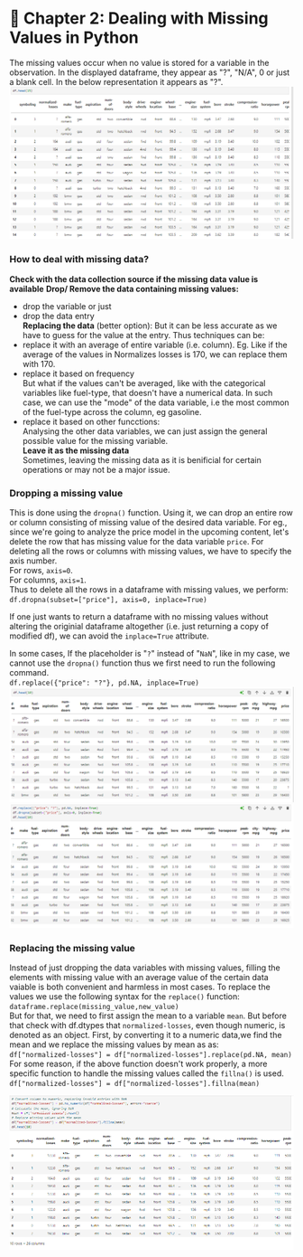 # 🌟 Chapter 2: Dealing with Missing Values in Python

The missing values occur when no value is stored for a variable in the observation. In the displayed dataframe, they appear as "?", "N/A", 0 or just a blank cell. In the below representation it appears as "?".  
![?](image-14.png)  

### How to deal with missing data?
 **Check with the data collection source if the missing data value is available**
 **Drop/ Remove the data containing missing values:**
 - drop the variable or just  
 - drop the data entry  
 **Replacing the data** (better option): But it can be less accurate as we have to guess for the value at the entry. Thus techniques can be:
 - replace it with an average of entire variable (i.e. column). 
Eg. Like if the average of the values in Normalizes losses is 170, we can replace them with 170.  
 - replace it based on frequency  
But what if the values can't be averaged, like with the categorical variables like fuel-type, that doesn't have a numerical data. In such case, we can use the "mode" of the data variable, i.e the most common of the fuel-type across the column, eg gasoline.  
 - replace it based on other funcctions:  
 Analysing the other data variables, we can just assign the general possible value for the missing variable.  
 **Leave it as the missing data**  
Sometimes, leaving the missing data as it is benificial for certain operations or may not be a major issue.  

### Dropping a missing value  
This is done using the `dropna()` function. Using it, we can drop an entire row or column consisting of missing value of the desired data variable. For eg., since we're going to analyze the price model in the upcoming content, let's delete the row that has missing value for the data variable `price`. For deleting all the rows or columns with missing values, we have to specify the axis number.  
For rows, `axis=0`.  
For columns, `axis=1`.  
Thus to delete all the rows in a dataframe with missing values, we perform:  
`df.dropna(subset=["price"], axis=0, inplace=True)`  

If one just wants to return a dataframe with no missing values without altering the originial dataframe altogether (i.e. just returning a copy of modified df), we can avoid the `inplace=True` attribute.  

In some cases, If the placeholder is "`?`" instead of "`NaN`", like in my case, we cannot use the `dropna()` function thus we first need to run the following command.  
`df.replace({"price": "?"}, pd.NA, inplace=True)`  
![Before](image-15.png)  
![Later](image-16.png)  

### Replacing the missing value
Instead of just dropping the data variables with missing values, filling the elements with missing value with an average value of the certain data vaiable is both convenient and harmless in most cases. To replace the values we use the following syntax for the `replace()` function:  
`dataframe.replace(missing_value,new_value)`  
But for that, we need to first assign the mean to a variable `mean`. But before that check with df.dtypes that `normalized-losses`, even though numeric, is denoted as an object. First, by converting it to a numeric data,we find the mean and we replace the missing values by mean as as:  
`df["normalized-losses"] = df["normalized-losses"].replace(pd.NA, mean)`  
For some reason, if the above function doesn't work properly, a more specific function to handle the missing values called the `fillna()` is used.  
`df["normalized-losses"] = df["normalized-losses"].fillna(mean)`

![replace/fillna](image-17.png)